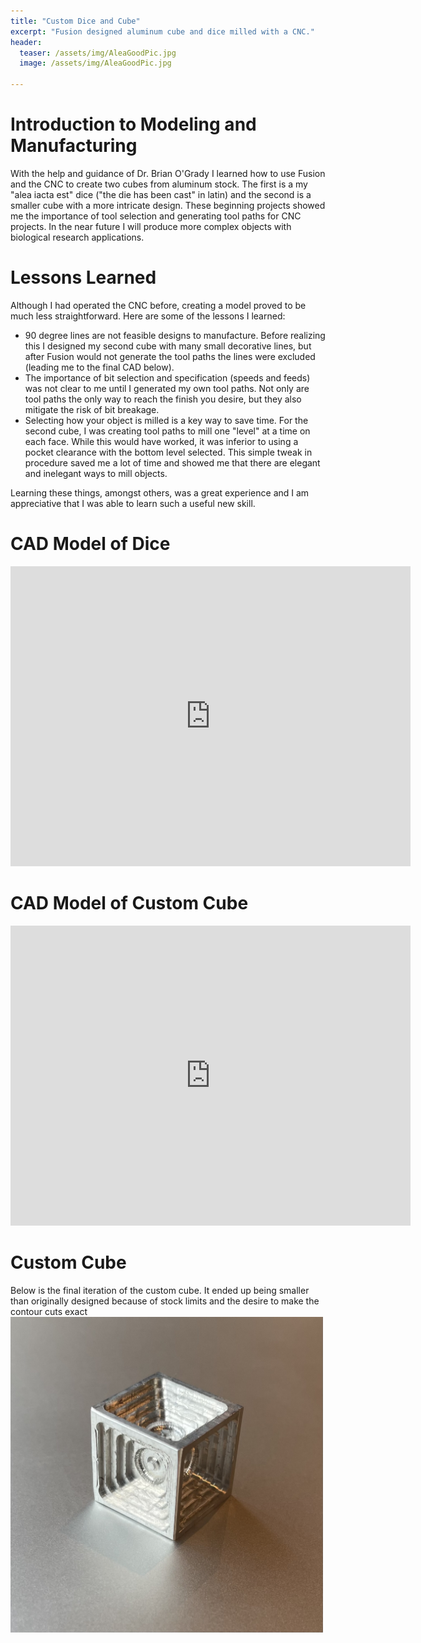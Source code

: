 ```yaml
---
title: "Custom Dice and Cube"
excerpt: "Fusion designed aluminum cube and dice milled with a CNC."
header:
  teaser: /assets/img/AleaGoodPic.jpg
  image: /assets/img/AleaGoodPic.jpg
   
---
```


# Introduction to Modeling and Manufacturing

With the help and guidance of Dr. Brian O'Grady I learned how to use Fusion and the CNC to create two cubes from aluminum stock. The first is a my "alea iacta est" dice ("the die has been cast" in latin) and the second is a smaller cube with a more intricate design. These beginning projects showed me the importance of tool selection and generating tool paths for CNC projects. In the near future I will produce more complex objects with biological research applications.

# Lessons Learned

Although I had operated the CNC before, creating a model proved to be much less straightforward. Here are some of the lessons I learned:
* 90 degree lines are not feasible designs to manufacture. Before realizing this I designed my second cube with many small decorative lines, but after Fusion would not generate the tool  paths the lines were excluded (leading me to the final CAD below). 
* The importance of bit selection and specification (speeds and feeds) was not clear to me until I generated my own tool paths. Not only are tool paths the only way to reach the finish you desire, but they also mitigate the risk of bit breakage. 
* Selecting how your object is milled is a key way to save time. For the second cube, I was creating tool paths to mill one "level" at a time on each face. While this would have worked, it was inferior to using a pocket clearance with the bottom level selected. This simple tweak in procedure saved me a lot of time and showed me that there are elegant and inelegant ways to mill objects. 

Learning these things, amongst others, was a great experience and I am appreciative that I was able to learn such a useful new skill. 


# CAD Model of Dice
<iframe src="https://vanderbilt436.autodesk360.com/shares/public/SH512d4QTec90decfa6e521368d0d5bb8b00?mode=embed" width="640" height="480" allowfullscreen="true" webkitallowfullscreen="true" mozallowfullscreen="true"  frameborder="0"></iframe>

# CAD Model of Custom Cube
<iframe src="https://vanderbilt436.autodesk360.com/shares/public/SH512d4QTec90decfa6ebf4e188126ec7f81?mode=embed" width="640" height="480" allowfullscreen="true" webkitallowfullscreen="true" mozallowfullscreen="true"  frameborder="0"></iframe>

# Custom Cube
Below is the final iteration of the custom cube. It ended up being smaller than originally designed because of stock limits and the desire to make the contour cuts exact
<img src="/assets/img/custom_dice.jpg" alt="Image of Custom Cube" style="width:500px;"/>


